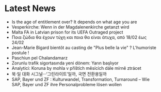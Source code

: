 # Latest News
-  Is the age of entitlement over? It depends on what age you are
-  Vesperkirche: Wenn in der Magdalenenkirche getanzt wird
-  Malta FA in Latvian prison for its UEFA Outraged project
-  Ποια ζώδια θα έχουν τύχη και ποια θα είναι άτυχα, από 18/02 έως 24/02
-  Jean-Marie Bigard bientôt au casting de "Plus belle la vie" ? L'humoriste postule !
-  Paschiun pel Chalandamarz
-  Zorunlu trafik sigortasında yeni dönem: Yarın başlıyor
-  Analytici: Koruna by mohla v příštích měsících dále mírně ztrácet
-  북·일 대화 시그널···‘그린라이트’일까, 국면 전환용일까
-  SAP, Bayer und ZF : Kulturwandel, Transformation, Turnaround – Wie SAP, Bayer und ZF ihre Personalprobleme lösen wollen
